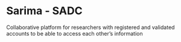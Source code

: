 # Sarima - SADC
Collaborative platform for researchers with registered and validated accounts to be able to access each other’s information
